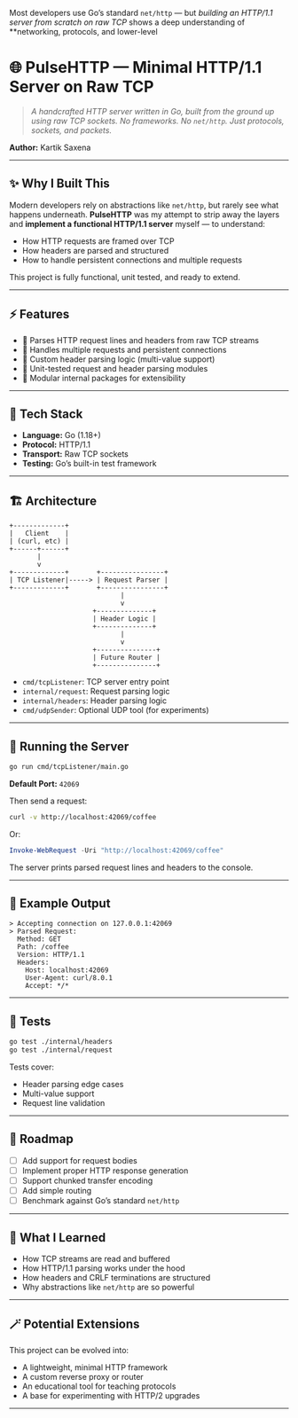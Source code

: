 Most developers use Go’s standard `net/http` — but *building an HTTP/1.1 server from scratch on raw TCP* shows a deep understanding of **networking, protocols, and lower-level 
# 🌐 PulseHTTP — Minimal HTTP/1.1 Server on Raw TCP

> *A handcrafted HTTP server written in Go, built from the ground up using raw TCP sockets. No frameworks. No `net/http`. Just protocols, sockets, and packets.*

**Author:** Kartik Saxena

---

## ✨ Why I Built This

Modern developers rely on abstractions like `net/http`, but rarely see what happens underneath.
**PulseHTTP** was my attempt to strip away the layers and **implement a functional HTTP/1.1 server** myself — to understand:

* How HTTP requests are framed over TCP
* How headers are parsed and structured
* How to handle persistent connections and multiple requests

This project is fully functional, unit tested, and ready to extend.

---

## ⚡ Features

* 🧾 Parses HTTP request lines and headers from raw TCP streams
* 🔁 Handles multiple requests and persistent connections
* 🧠 Custom header parsing logic (multi-value support)
* 🧪 Unit-tested request and header parsing modules
* 🧭 Modular internal packages for extensibility

---

## 🧰 Tech Stack

* **Language:** Go (1.18+)
* **Protocol:** HTTP/1.1
* **Transport:** Raw TCP sockets
* **Testing:** Go’s built-in test framework

---

## 🏗️ Architecture

```
+-------------+
|   Client    |
| (curl, etc) |
+------+------+
       |
       v
+-------------+       +----------------+
| TCP Listener|-----> | Request Parser |
+-------------+       +----------------+
                            |
                            v
                     +--------------+
                     | Header Logic |
                     +--------------+
                            |
                            v
                     +---------------+
                     | Future Router |
                     +---------------+
```

* `cmd/tcpListener`: TCP server entry point
* `internal/request`: Request parsing logic
* `internal/headers`: Header parsing logic
* `cmd/udpSender`: Optional UDP tool (for experiments)

---

## 🧪 Running the Server

```bash
go run cmd/tcpListener/main.go
```

**Default Port:** `42069`

Then send a request:

```bash
curl -v http://localhost:42069/coffee
```

Or:

```powershell
Invoke-WebRequest -Uri "http://localhost:42069/coffee"
```

The server prints parsed request lines and headers to the console.

---

## 🧠 Example Output

```
> Accepting connection on 127.0.0.1:42069
> Parsed Request:
  Method: GET
  Path: /coffee
  Version: HTTP/1.1
  Headers:
    Host: localhost:42069
    User-Agent: curl/8.0.1
    Accept: */*
```

---

## 🧪 Tests

```bash
go test ./internal/headers
go test ./internal/request
```

Tests cover:

* Header parsing edge cases
* Multi-value support
* Request line validation

---

## 🧭 Roadmap

* [ ] Add support for request bodies
* [ ] Implement proper HTTP response generation
* [ ] Support chunked transfer encoding
* [ ] Add simple routing
* [ ] Benchmark against Go’s standard `net/http`

---

## 🌱 What I Learned

* How TCP streams are read and buffered
* How HTTP/1.1 parsing works under the hood
* How headers and CRLF terminations are structured
* Why abstractions like `net/http` are so powerful

---

## 🪄 Potential Extensions

This project can be evolved into:

* A lightweight, minimal HTTP framework
* A custom reverse proxy or router
* An educational tool for teaching protocols
* A base for experimenting with HTTP/2 upgrades

---
